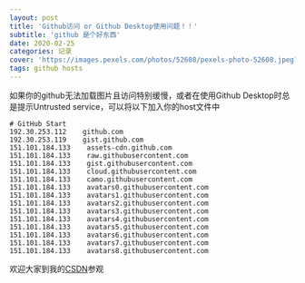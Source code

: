 ```yaml
---
layout: post
title: 'Github访问 or Github Desktop使用问题！！'
subtitle: 'github 是个好东西'
date: 2020-02-25
categories: 记录
cover: 'https://images.pexels.com/photos/52608/pexels-photo-52608.jpeg?auto=compress&cs=tinysrgb&dpr=2&h=650&w=940'
tags: github hosts
---
```


如果你的github无法加载图片且访问特别缓慢，或者在使用Github Desktop时总是提示Untrusted service，可以将以下加入你的host文件中

```C-LIKE
# GitHub Start 
192.30.253.112    github.com 
192.30.253.119    gist.github.com
151.101.184.133    assets-cdn.github.com
151.101.184.133    raw.githubusercontent.com
151.101.184.133    gist.githubusercontent.com
151.101.184.133    cloud.githubusercontent.com
151.101.184.133    camo.githubusercontent.com
151.101.184.133    avatars0.githubusercontent.com
151.101.184.133    avatars1.githubusercontent.com
151.101.184.133    avatars2.githubusercontent.com
151.101.184.133    avatars3.githubusercontent.com
151.101.184.133    avatars4.githubusercontent.com
151.101.184.133    avatars5.githubusercontent.com
151.101.184.133    avatars6.githubusercontent.com
151.101.184.133    avatars7.githubusercontent.com
151.101.184.133    avatars8.githubusercontent.com
```

欢迎大家到我的[CSDN](https://me.csdn.net/weixin_44235031)参观
